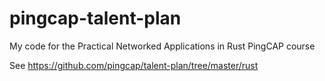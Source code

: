 # pingcap-talent-plan
My code for the Practical Networked Applications in Rust PingCAP course

See https://github.com/pingcap/talent-plan/tree/master/rust
